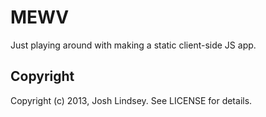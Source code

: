 MEWV
====

Just playing around with making a static client-side JS app.

Copyright
---------

Copyright (c) 2013, Josh Lindsey. See LICENSE for details.
